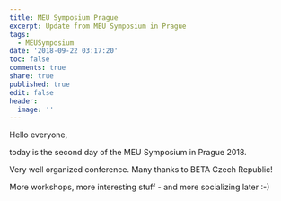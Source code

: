 ```yaml
---
title: MEU Symposium Prague
excerpt: Update from MEU Symposium in Prague
tags:
  - MEUSymposium
date: '2018-09-22 03:17:20'
toc: false
comments: true
share: true
published: true
edit: false
header:
  image: ''
---
```

Hello everyone,

today is the second day of the MEU Symposium in Prague 2018.

Very well organized conference. Many thanks to BETA Czech Republic!

More workshops, more interesting stuff - and more socializing later :-)
